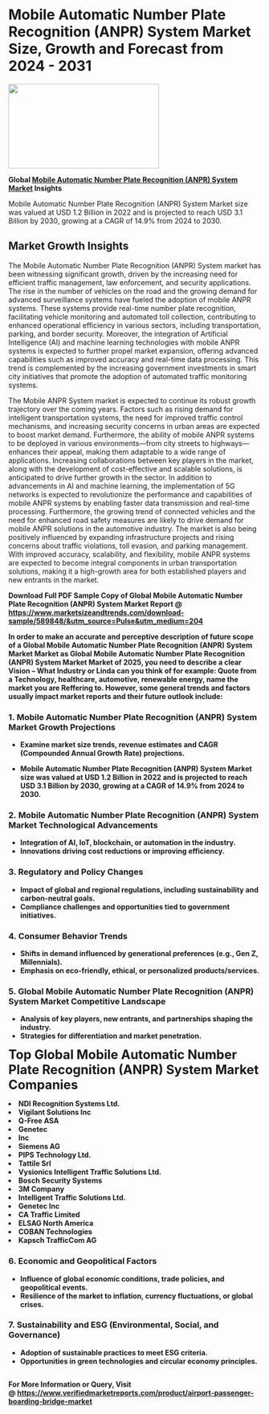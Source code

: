 <H1>Mobile Automatic Number Plate Recognition (ANPR) System Market Size, Growth and Forecast from 2024 - 2031</H1><img class="aligncenter size-medium wp-image-584254" src="https://thirdeyenews.in/wp-content/uploads/2024/09/Global-Market-Research-300x168.jpeg" alt="" width="300" height="168" /><p><strong>Global&nbsp;<a href="https://www.marketsizeandtrends.com/download-sample/589848/&amp;utm_source=Pulse&amp;utm_medium=204">Mobile Automatic Number Plate Recognition (ANPR) System Market</a> Insights</strong></p><p>Mobile Automatic Number Plate Recognition (ANPR) System Market size was valued at USD 1.2 Billion in 2022 and is projected to reach USD 3.1 Billion by 2030, growing at a CAGR of 14.9% from 2024 to 2030.</p><p><h2>Market Growth Insights</h2> <p>The Mobile Automatic Number Plate Recognition (ANPR) System market has been witnessing significant growth, driven by the increasing need for efficient traffic management, law enforcement, and security applications. The rise in the number of vehicles on the road and the growing demand for advanced surveillance systems have fueled the adoption of mobile ANPR systems. These systems provide real-time number plate recognition, facilitating vehicle monitoring and automated toll collection, contributing to enhanced operational efficiency in various sectors, including transportation, parking, and border security. Moreover, the integration of Artificial Intelligence (AI) and machine learning technologies with mobile ANPR systems is expected to further propel market expansion, offering advanced capabilities such as improved accuracy and real-time data processing. This trend is complemented by the increasing government investments in smart city initiatives that promote the adoption of automated traffic monitoring systems.</p> <p><strong></strong></p> <p>The Mobile ANPR System market is expected to continue its robust growth trajectory over the coming years. Factors such as rising demand for intelligent transportation systems, the need for improved traffic control mechanisms, and increasing security concerns in urban areas are expected to boost market demand. Furthermore, the ability of mobile ANPR systems to be deployed in various environments—from city streets to highways—enhances their appeal, making them adaptable to a wide range of applications. Increasing collaborations between key players in the market, along with the development of cost-effective and scalable solutions, is anticipated to drive further growth in the sector. In addition to advancements in AI and machine learning, the implementation of 5G networks is expected to revolutionize the performance and capabilities of mobile ANPR systems by enabling faster data transmission and real-time processing. Furthermore, the growing trend of connected vehicles and the need for enhanced road safety measures are likely to drive demand for mobile ANPR solutions in the automotive industry. The market is also being positively influenced by expanding infrastructure projects and rising concerns about traffic violations, toll evasion, and parking management. With improved accuracy, scalability, and flexibility, mobile ANPR systems are expected to become integral components in urban transportation solutions, making it a high-growth area for both established players and new entrants in the market.</p> <p><strong></p><p><span class=""><strong>Download Full PDF Sample Copy of Global Mobile Automatic Number Plate Recognition (ANPR) System Market Report</strong> @ <a href="https://www.marketsizeandtrends.com/download-sample/589848/&amp;utm_source=Pulse&amp;utm_medium=204" target="_blank">https://www.marketsizeandtrends.com/download-sample/589848/&amp;utm_source=Pulse&amp;utm_medium=204</a></span></p><p>In order to make an accurate and perceptive description of future scope of a Global&nbsp;Mobile Automatic Number Plate Recognition (ANPR) System Market Market as Global&nbsp;Mobile Automatic Number Plate Recognition (ANPR) System Market Market of 2025, you need to describe a clear Vision &ndash; What Industry or Linda can you think of for example: Quote from a Technology, healthcare, automotive, renewable energy, name the market you are Reffering to. However, some general trends and factors usually impact market reports and their future outlook include:</p><h3>1.&nbsp;<strong>Mobile Automatic Number Plate Recognition (ANPR) System Market Growth Projections</strong></h3><ul><li>Examine market size trends, revenue estimates and CAGR (Compounded Annual Growth Rate) projections.</li><li><p>Mobile Automatic Number Plate Recognition (ANPR) System Market size was valued at USD 1.2 Billion in 2022 and is projected to reach USD 3.1 Billion by 2030, growing at a CAGR of 14.9% from 2024 to 2030.</p></li></ul><h3>2.&nbsp;<strong>Mobile Automatic Number Plate Recognition (ANPR) System Market Technological Advancements</strong></h3><ul><li>Integration of AI, IoT, blockchain, or automation in the industry.</li><li>Innovations driving cost reductions or improving efficiency.</li></ul><h3>3.&nbsp;<strong>Regulatory and Policy Changes</strong></h3><ul><li>Impact of global and regional regulations, including sustainability and carbon-neutral goals.</li><li>Compliance challenges and opportunities tied to government initiatives.</li></ul><h3>4.&nbsp;<strong>Consumer Behavior Trends</strong></h3><ul><li>Shifts in demand influenced by generational preferences (e.g., Gen Z, Millennials).</li><li>Emphasis on eco-friendly, ethical, or personalized products/services.</li></ul><h3>5.&nbsp;<strong>Global Mobile Automatic Number Plate Recognition (ANPR) System Market Competitive Landscape</strong></h3><ul><li>Analysis of key players, new entrants, and partnerships shaping the industry.</li><li>Strategies for differentiation and market penetration.</li></ul><p data-pm-slice="1 1 []"><span style="color: inherit; font-family: inherit; font-size: 25px;">Top Global Mobile Automatic Number Plate Recognition (ANPR) System Market Companies</span></p><div class="" data-test-id=""><p><li> NDI Recognition Systems Ltd.</li><li> Vigilant Solutions Inc</li><li> Q-Free ASA</li><li> Genetec</li><li> Inc</li><li> Siemens AG</li><li> PIPS Technology Ltd.</li><li> Tattile Srl</li><li> Vysionics Intelligent Traffic Solutions Ltd.</li><li> Bosch Security Systems</li><li> 3M Company</li><li> Intelligent Traffic Solutions Ltd.</li><li> Genetec Inc</li><li> CA Traffic Limited</li><li> ELSAG North America</li><li> COBAN Technologies</li><li> Kapsch TrafficCom AG</li></p></div><h3>6.&nbsp;<strong>Economic and Geopolitical Factors</strong></h3><ul><li>Influence of global economic conditions, trade policies, and geopolitical events.</li><li>Resilience of the market to inflation, currency fluctuations, or global crises.</li></ul><h3>7.&nbsp;<strong>Sustainability and ESG (Environmental, Social, and Governance)</strong></h3><ul><li>Adoption of sustainable practices to meet ESG criteria.</li><li>Opportunities in green technologies and circular economy principles.</li></ul><h2><strong style="font-size: 14px;">For More Information or Query, Visit @&nbsp;</strong><a style="background-color: #ffffff; font-size: 14px;" href="https://www.marketsizeandtrends.com/report/mobile-automatic-number-plate-recognition-anpr-system-market/" target="_blank">https://www.verifiedmarketreports.com/product/airport-passenger-boarding-bridge-market</a></h2>
